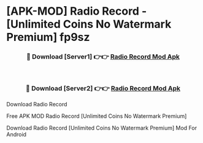# [APK-MOD] Radio  Record - [Unlimited Coins No Watermark Premium] fp9sz



<div align="center">
<h3>🔴 Download [Server1] 👉👉 <a href="https://momento.my/?title=Radio__Record">Radio  Record Mod Apk</a></h3><br>

<h3>🔴 Download [Server2] 👉👉 <a href="https://momento.my/?title=Radio__Record">Radio  Record Mod Apk</a></h3>
</div>



Download Radio  Record 

Free APK MOD Radio  Record [Unlimited Coins No Watermark Premium]

Download Radio  Record [Unlimited Coins No Watermark Premium] Mod For Android
